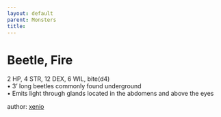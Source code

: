 ```yaml
---
layout: default
parent: Monsters
title:
---
```

# Beetle, Fire
2 HP, 4 STR, 12 DEX, 6 WIL, bite(d4)    
• 3’ long beetles commonly found underground  
• Emits light through glands located in the abdomens and above the eyes

author: [xenio](https://xenioinabottle.blogspot.com/2021/02/classic-monsters-for-cairnito-part-1.html)
